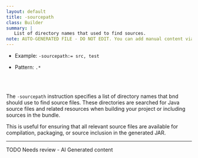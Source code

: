 ```yaml
---
layout: default
title: -sourcepath
class: Builder
summary: |
   List of directory names that used to find sources.
note: AUTO-GENERATED FILE - DO NOT EDIT. You can add manual content via same filename in ext folder. 
---
```


- Example: `-sourcepath:= src, test`

- Pattern: `.*`

<!-- Manual content from: ext/sourcepath.md --><br /><br />


The `-sourcepath` instruction specifies a list of directory names that bnd should use to find source files. These directories are searched for Java source files and related resources when building your project or including sources in the bundle.

This is useful for ensuring that all relevant source files are available for compilation, packaging, or source inclusion in the generated JAR.

<hr />
TODO Needs review - AI Generated content
